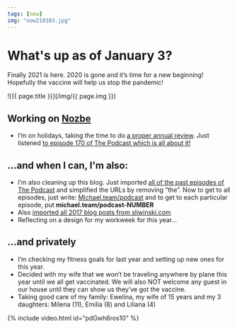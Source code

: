 ```yaml
---
tags: [now]
img: "now210103.jpg"
---
```


# What's up as of January 3?

Finally 2021 is here. 2020 is gone and it’s time for a new beginning! Hopefully the vaccine will help us stop the pandemic!

<!--More-->

![{{ page.title }}](/img/{{ page.img }})

## Working on [Nozbe][n]

* I’m on holidays, taking the time to do [a proper annual review](/annual). Just listened [to episode 170 of The Podcast which is all about it!](/podcast-170)

## …and when I can, I'm also:

* I’m also cleaning up this blog. Just imported [all of the past episodes of The Podcast](/podcast) and simplified the URLs by removing “the”. Now to get to all episodes, just write: [Michael.team/podcast](/podcast) and to get to each particular episode, put **michael.team/podcast-NUMBER**
* Also [imported all 2017 blog posts from sliwinski.com](/archive#2017)
* Reflecting on a design for my workweek for this year... 

## …and privately

* I’m checking my fitness goals for last year and setting up new ones for this year.
* Decided with my wife that we won’t be traveling anywhere by plane this year until we all get vaccinated. We will also NOT welcome any guest in our house until they can show us they’ve got the vaccine.
* Taking good care of my family: Ewelina, my wife of 15 years and my 3 daughters: Milena (11), Emilia (8) and Liliana (4)

{% include video.html id="pdGwh6ros10" %}

[n]: https://michael.gratis/nozbe
[np]: https://michael.gratis/nozbepersonal